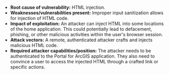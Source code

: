 - **Root cause of vulnerability:** HTML injection.
- **Weaknesses/vulnerabilities present:**  Improper input sanitization allows for injection of HTML code.
- **Impact of exploitation:**  An attacker can inject HTML into some locations of the home application. This could potentially lead to defacement, phishing, or other malicious activities within the user's browser session.
- **Attack vectors:** A remote, authenticated attacker crafts and injects malicious HTML code.
- **Required attacker capabilities/position:** The attacker needs to be authenticated to the Portal for ArcGIS application. They also need to convince a user to access the injected HTML through a crafted link or specific actions.